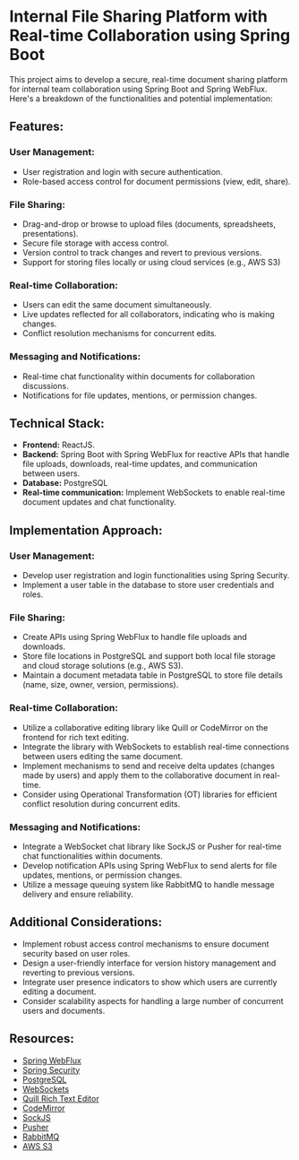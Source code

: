 # Internal File Sharing Platform with Real-time Collaboration using Spring Boot

This project aims to develop a secure, real-time document sharing platform for internal team collaboration using Spring Boot and Spring WebFlux. Here's a breakdown of the functionalities and potential implementation:

## Features:

### User Management:
- User registration and login with secure authentication.
- Role-based access control for document permissions (view, edit, share).

### File Sharing:
- Drag-and-drop or browse to upload files (documents, spreadsheets, presentations).
- Secure file storage with access control.
- Version control to track changes and revert to previous versions.
- Support for storing files locally or using cloud services (e.g., AWS S3)

### Real-time Collaboration:
- Users can edit the same document simultaneously.
- Live updates reflected for all collaborators, indicating who is making changes.
- Conflict resolution mechanisms for concurrent edits.

### Messaging and Notifications:
- Real-time chat functionality within documents for collaboration discussions.
- Notifications for file updates, mentions, or permission changes.

## Technical Stack:

- **Frontend:** ReactJS.
- **Backend:** Spring Boot with Spring WebFlux for reactive APIs that handle file uploads, downloads, real-time updates, and communication between users.
- **Database:** PostgreSQL
- **Real-time communication:** Implement WebSockets to enable real-time document updates and chat functionality.

## Implementation Approach:

### User Management:

- Develop user registration and login functionalities using Spring Security.
- Implement a user table in the database to store user credentials and roles.

### File Sharing:

- Create APIs using Spring WebFlux to handle file uploads and downloads.
- Store file locations in PostgreSQL and support both local file storage and cloud storage solutions (e.g., AWS S3).
- Maintain a document metadata table in PostgreSQL to store file details (name, size, owner, version, permissions).

### Real-time Collaboration:

- Utilize a collaborative editing library like Quill or CodeMirror on the frontend for rich text editing.
- Integrate the library with WebSockets to establish real-time connections between users editing the same document.
- Implement mechanisms to send and receive delta updates (changes made by users) and apply them to the collaborative document in real-time.
- Consider using Operational Transformation (OT) libraries for efficient conflict resolution during concurrent edits.

### Messaging and Notifications:

- Integrate a WebSocket chat library like SockJS or Pusher for real-time chat functionalities within documents.
- Develop notification APIs using Spring WebFlux to send alerts for file updates, mentions, or permission changes.
- Utilize a message queuing system like RabbitMQ to handle message delivery and ensure reliability.

## Additional Considerations:

- Implement robust access control mechanisms to ensure document security based on user roles.
- Design a user-friendly interface for version history management and reverting to previous versions.
- Integrate user presence indicators to show which users are currently editing a document.
- Consider scalability aspects for handling a large number of concurrent users and documents.

## Resources:

- [Spring WebFlux](https://docs.spring.io/spring-framework/reference/web/webflux.html)
- [Spring Security](https://spring.io/projects/spring-security)
- [PostgreSQL](https://www.postgresql.org/)
- [WebSockets](https://developer.mozilla.org/en-US/docs/Web/API/WebSocket)
- [Quill Rich Text Editor](https://quilljs.com/)
- [CodeMirror](https://codemirror.net/)
- [SockJS](https://github.com/sockjs/sockjs-client)
- [Pusher](https://pusher.com/)
- [RabbitMQ](https://www.rabbitmq.com/)
- [AWS S3](https://aws.amazon.com/s3/)
